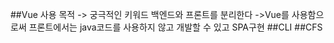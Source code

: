 ##Vue 사용 목적 -> 궁극적인 키워드 백엔드와 프론트를 분리한다 ->Vue를 사용함으로써 프론트에서는 java코드를 사용하지 않고 개발할 수 있고 SPA구현 
##CLI
##CFS
